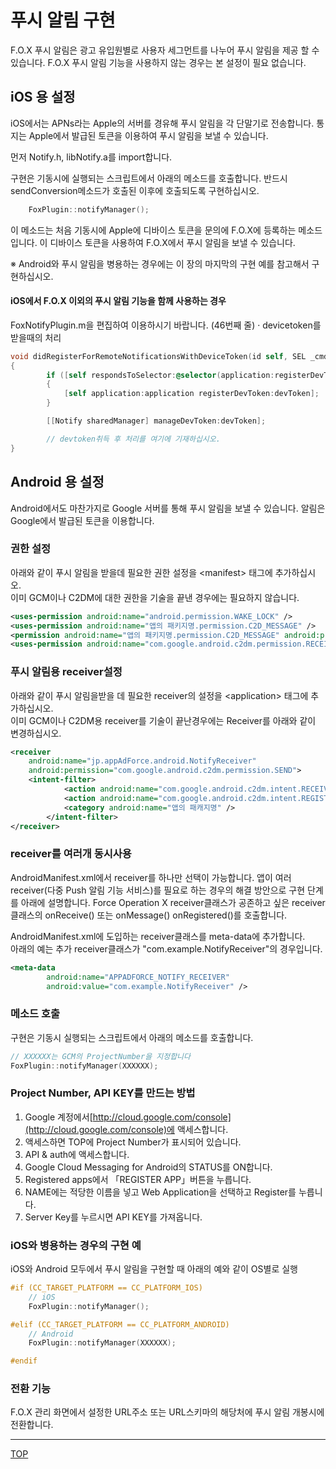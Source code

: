 # 푸시 알림 구현

F.O.X 푸시 알림은 광고 유입원별로 사용​​자 세그먼트를 나누어 푸시 알림을 제공 할 수 있습니다. F.O.X 푸시 알림 기능을 사용하지 않는 경우는 본 설정이 필요 없습니다.


## iOS 용 설정

iOS에서는 APNs라는 Apple의 서버를 경유해 푸시 알림을 각 단말기로 전송합니다.
통지는 Apple에서 발급된 토큰을 이용하여 푸시 알림을 보낼 수 있습니다.

먼저 Notify.h, libNotify.a를 import합니다.

구현은 기동시에 실행되는 스크립트에서 아래의 메소드를 호출합니다.
반드시 sendConversion메소드가 호출된 이후에 호출되도록 구현하십시오.

```cpp
	FoxPlugin::notifyManager();
```

이 메소드는 처음 기동시에 Apple에 디바이스 토큰을 문의에 F.O.X에 등록하는 메소드입니다.
이 디바이스 토큰을 사용하여 F.O.X에서 푸시 알림을 보낼 수 있습니다.

※ Android와 푸시 알림을 병용하는 경우에는 이 장의 마지막의 구현 예를 참고해서 구현하십시오.


#### iOS에서 F.O.​​X 이외의 푸시 알림 기능을 함께 사용하는 경우

FoxNotifyPlugin.m을 편집하여 이용하시기 바랍니다. (46번째 줄)
· devicetoken를 받을때의 처리

```objective-c
void didRegisterForRemoteNotificationsWithDeviceToken(id self, SEL _cmd, id application, id devToken)
{
    	if ([self respondsToSelector:@selector(application:registerDevToken:)])
	    {
    	    [self application:application registerDevToken:devToken];
    	}

		[[Notify sharedManager] manageDevToken:devToken];

		// devtoken취득 후 처리를 여기에 기재하십시오.
}
```
## Android 용 설정

Android에서도 마찬가지로 Google 서버를 통해 푸시 알림을 보낼 수 있습니다.
알림은 Google에서 발급된 토큰을 이용합니다.


### 권한 설정

아래와 같이 푸시 알림을 받을데 필요한 권한 설정을 \<manifest\> 태그에 추가하십시오. <br>
이미 GCM이나 C2DM에 대한 권한을 기술을 끝낸 경우에는 필요하지 않습니다.

```xml
<uses-permission android:name="android.permission.WAKE_LOCK" />
<uses-permission android:name="앱의 패키지명.permission.C2D_MESSAGE" />
<permission android:name="앱의 패키지명.permission.C2D_MESSAGE" android:protectionLevel="signature" />
<uses-permission android:name="com.google.android.c2dm.permission.RECEIVE" />
```

### 푸시 알림용 receiver설정

아래와 같이 푸시 알림을받을 데 필요한 receiver의 설정을 \<application\> 태그에 추가하십시오. <br>
이미 GCM이나 C2DM용 receiver를 기술이 끝난경우에는 Receiver를 아래와 같이 변경하십시오.

```xml
<receiver
	android:name="jp.appAdForce.android.NotifyReceiver"
	android:permission="com.google.android.c2dm.permission.SEND">
	<intent-filter>
			<action android:name="com.google.android.c2dm.intent.RECEIVE" />
			<action android:name="com.google.android.c2dm.intent.REGISTRATION" />
			<category android:name="앱의 패캐지명" />
		</intent-filter>
</receiver>
```

### receiver를 여러개 동시사용

AndroidManifest.xml에서 receiver를 하나만 선택이 가능합니다. 앱이 여러 receiver(다중 Push 알림 기능 서비스)를 필요로 하는 경우의 해결 방안으로 구현 단계를 아래에 설명합니다.
Force Operation X receiver클래스가 공존하고 싶은 receiver클래스의 onReceive() 또는 onMessage() onRegistered()를 호출합니다.


AndroidManifest.xml에 도입하는 receiver클래스를 meta-data에 추가합니다. <br>
아래의 예는 추가 receiver클래스가 "com.example.NotifyReceiver"의 경우입니다.

```xml
<meta-data
		android:name="APPADFORCE_NOTIFY_RECEIVER"
		android:value="com.example.NotifyReceiver" />
```


### 메소드 호출

구현은 기동시 실행되는 스크립트에서 아래의 메소드를 호출합니다.

```cpp
// XXXXXX는 GCM의 ProjectNumber을 지정합니다
FoxPlugin::notifyManager(XXXXXX);
```

### Project Number, API KEY를 만드는 방법

1. Google 계정에서[http://cloud.google.com/console](http://cloud.google.com/console)에 액세스합니다.
2. 액세스하면 TOP에 Project Number가 표시되어 있습니다.
3. API & auth에 액세스합니다.
4. Google Cloud Messaging for Android의 STATUS를 ON합니다.
5. Registered apps에서 「REGISTER APP」버튼을 누릅니다.
6. NAME에는 적당한 이름을 넣고 Web Application을 선택하고 Register를 누릅니다.
7. Server Key를 누르시면 API KEY를 가져옵니다.

### iOS와 병용하는 경우의 구현 예

iOS와 Android 모두에서 푸시 알림을 구현할 때 아래의 예와 같이 OS별로 실행

```cpp
#if (CC_TARGET_PLATFORM == CC_PLATFORM_IOS)
	// iOS
	FoxPlugin::notifyManager();

#elif (CC_TARGET_PLATFORM == CC_PLATFORM_ANDROID)
	// Android
	FoxPlugin::notifyManager(XXXXXX);

#endif
```

### 전환 기능

F.O.X 관리 화면에서 설정한 URL주소 또는 URL스키마의 해당처에 푸시 알림 개봉시에 전환합니다.

---
[TOP](../../README.md)

